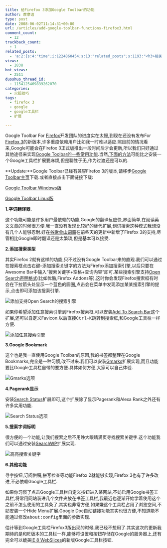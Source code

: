 ```yaml
---
title: 给Firefox 3添加Google Toolbar的功能
author: 摩摩诘
type: post
date: 2008-06-02T11:14:31+00:00
url: /articles/add-google-toolbar-functions-firefox3.html
comment_count:
  - 12
trackback_count:
  - 1
related_posts:
  - 'a:2:{s:4:"time";i:1224860454;s:13:"related_posts";s:1193:"<h3>相关日志</h3><ul class="related_post"><li><a href="http://www.digglife.cn/articles/firefox-addons-new-site.html" title="Firefox 3附加软件页面预览">Firefox 3附加软件页面预览</a></li><li><a href="http://www.digglife.cn/articles/firefox-addons-weekly-issue3.html" title="一周Firefox扩展推荐-第三辑">一周Firefox扩展推荐-第三辑</a></li><li><a href="http://www.digglife.cn/articles/firefox-addons-weekly-issue2.html" title="一周Firefox扩展推荐-第二辑">一周Firefox扩展推荐-第二辑</a></li><li><a href="http://www.digglife.cn/articles/firefox-addons-weekly-issue1.html" title="一周Firefox扩展推荐-第一辑">一周Firefox扩展推荐-第一辑</a></li><li><a href="http://www.digglife.cn/articles/social-web-firefox-yoono.html" title="社会化浏览器扩展Yoono">社会化浏览器扩展Yoono</a></li><li><a href="http://www.digglife.cn/articles/firefox3-themes-download-windows-mac.html" title="Windows XP,Vista和Mac版Firefox 3主题下载">Windows XP,Vista和Mac版Firefox 3主题下载</a></li><li><a href="http://www.digglife.cn/articles/firefox3-download-day.html" title="Go Go Go!Firefox 3!">Go Go Go!Firefox 3!</a></li></ul>";}'
views:
  - 2838
bot_views:
  - 2511
duoshuo_thread_id:
  - 1154125469839262070
categories:
  - 火狐技巧
tags:
  - firefox 3
  - google
  - google工具栏
  - 扩展

---
```

Google Toolbar For <a title="Firefox" href="https://www.digglife.net/articles/category/firefox" target="_blank">Firefox</a>开发团队的进度实在太慢,到现在还没有发布For <a title="Firefox 3" href="https://www.digglife.net/articles/tag/firefox-3" target="_blank">Firefox 3</a>的新版本,许多重度依赖用户比如我一时难以适应.照目前的情况看来,Google可能会在Firefox 3正式版推出一段时间后才会更新,所以我们只好通过其他途径来实现<a title="使用Google工具栏的十个理由" href="https://www.digglife.net/articles/10-reasons-for-using-google-toolbar.html" target="_blank">Google Toolbar的一些常用功能</a>.当然,<a title="给Firefox 3添加Google Toolbar的功能" href="https://www.digglife.net/articles/add-google-toolbar-functions-firefox3.html" target="_blank">下面的方法</a>可能比之安装一个Google工具栏扩展要麻烦,但是聊胜于无,作为过渡还是可以的.

**Update:**Google Toolbar已经有兼容Firefox 3的版本,请移步[Google Toolbar主页][1]下载.或者直接点击下面链接下载:

[Google Toolbar Windows版][2]

<a title="Google toolbar For Linux版" href="http://dl.google.com/firefox/google-toolbar-ff3-linux.xpi" target="_self">Google Toolbar Linux版</a>

<!--more-->

**1.字词翻译器.**

这个功能可能是许多用户最依赖的功能,Google的翻译反应快,界面简单,在阅读英文文章的时候很方便.我一直没有发现比较好的替代扩展,划词搜索这种模式我想没有几个人能够忍耐.好在<a title="谷歌金山词霸" href="http://g.iciba.com/" target="_blank">谷歌金山词霸</a>在前些天的更新中新增了Firefox 3的支持,尽管相比Google即时翻译还是太繁琐,但是基本可以接受.

**2.添加搜索类型**

其实Firefox 2就有这样的功能,只不过没有Google Toolbar来的直观.我们可以通过在搜索框点击右键&#8211;添加搜索关键字的方法为Firefox添加搜索引擎,以后只要在Awesome Bar中输入&#8221;搜索关键字+空格+查询内容&#8221;即可.某些搜索引擎支持<a title="Open Search声明格式" href="http://www.opensearch.org/Home" target="_blank">Open Search声明格式</a>(比如优酷,Firefox Addons等),这时你会发现Firefox搜索框有时会在下拉箭头处显示一个蓝色的圆圈,点击会在菜单中发现添加某某搜索引擎的提示,点击即可添加该搜索引擎.

![添加支持Open Search的搜索引擎][3]

如果你希望添加任意搜索引擎到Firefox搜索框,可以安装<a title="Add To Search Bar" href="https://addons.mozilla.org/en-US/firefox/addon/3682" target="_blank">Add To Search Bar</a>这个扩展,还可以自定义Favicon.以后直接<span style="font-family: Courier New;">Ctrl+K</span>跳转到搜索框,和Google工具栏一样方便.

![添加任意搜索引擎][4]

**3.Google Bookmark**

这个也是我一直使用Google Toolbar的原因,我的书签都整理在Google Bookmarks,完全是一种习惯,改不过来.我们可以安装<a title="Gmarks" href="https://addons.mozilla.org/en-US/firefox/addon/2888" target="_blank">Gmarks</a>扩展实现,而且功能要比Google工具栏自带的要方便.具体如何方便,大家可以自己体验.

![Gmarks选项][5]

**4.Pagerank显示**

安装<a title="Search Status" href="https://addons.mozilla.org/en-US/firefox/addon/321" target="_blank">Search Status</a>扩展即可,这个扩展除了显示Pagerank和Alexa Rank之外还有许多实用功能.

![Search Status选项][6]

**5.搜索字词标明**

很方便的一个功能,让我们搜索之后不用睁大眼睛满页寻找搜索关键字.这个功能我们可以通过安装<a href="https://addons.mozilla.org/en-US/firefox/addon/376" target="_blank">SearchWP</a>扩展实现.

![高亮搜索关键字][7]

**6.其他功能**

寻字按钮,订阅供稿,拼写检查等功能Firefox 2就能够实现,Firefox 3也有了许多改进,不必依赖Google工具栏.

如果你习惯了点击Google工具栏自定义按钮进入某网站,不妨启用Google书签工具栏,将常用网站装进几个文件夹放在书签工具栏,我最近也逐渐开始学着使用这个之前不怎么使用的工具条了,其实也非常方便,如果嫌这个工具栏占用了浏览空间,不妨安装一个Hide Menu扩展.Google Doc自动链接功能其实也很方便,不知道能不能通过修改<span style="font-family: Courier New;">about:config</span>里面的参数实现.

估计等到Google工具栏Firefox3版出现的时候,我已经不想用了.其实这次的更新我期待的是和IE版本的工具栏一样,能够将设置和按钮存储在Google的服务器上,还有完全可以媲美<a title="IE 8 Beta 1简体中文版下载和新功能介绍" href="https://www.digglife.net/articles/ie8-new-features-download.html" target="_blank">IE 8 WebSlices</a>的新版Google工具栏按钮.

 [1]: http://www.google.com/tools/firefox/toolbar/ "Google Toolbar主页"
 [2]: http://dl.google.com/firefox/google-toolbar-ff3-win.xpi "Google toolbar For Windows版"
 [3]: http://digglife.qiniudn.com/qiniu/2541/image/83de422513a378b774f61c096441b590.jpg
 [4]: http://digglife.qiniudn.com/qiniu/2541/image/1b3cd3ff16dc79c792b8f492cc2a0f57.jpg
 [5]: http://digglife.qiniudn.com/qiniu/2541/image/8aca7fbe168bd6ee873c21ab393b4cd1.jpg
 [6]: http://digglife.qiniudn.com/qiniu/2541/image/2baf9ad9201d767cece88a545624db87.jpg
 [7]: http://digglife.qiniudn.com/qiniu/2541/image/112887da90bd40a49ab4474cb7d64f22.jpg